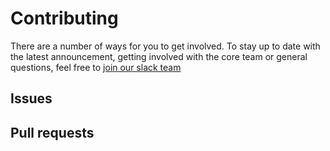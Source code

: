 # Contributing

There are a number of ways for you to get involved. To stay up to date with the
latest announcement, getting involved with the core team or general questions,
feel free to [join our slack team](https://bonfireslack.stamplayapp.com/)

## Issues

## Pull requests
